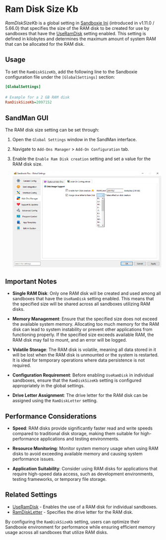 # Ram Disk Size Kb

_RamDiskSizeKb_ is a global setting in [Sandboxie Ini](SandboxieIni.md) (introduced in v1.11.0 / 5.66.0) that specifies the size of the RAM disk to be created for use by sandboxes that have the [UseRamDisk](UseRamDisk.md) setting enabled. This setting is defined in kilobytes and determines the maximum amount of system RAM that can be allocated for the RAM disk.

## Usage

To set the `RamDiskSizeKb`, add the following line to the Sandboxie configuration file under the `[GlobalSettings]` section:

```ini
[GlobalSettings]

# Example for a 2 GB RAM disk
RamDiskSizeKb=2097152
```

## SandMan GUI

The RAM disk size setting can be set through:

1. Open the `Global Settings` window in the SandMan interface.
2. Navigate to `Add-Ons Manager` > `Add-On Configuration` tab.
3. Enable the `Enable Ram Disk creation` setting and set a value for the RAM disk size.

    ![Ram Disk Creation](../Media/UseRamDisk3.png)

## Important Notes

- **Single RAM Disk**: Only one RAM disk will be created and used among all sandboxes that have the `UseRamDisk` setting enabled. This means that the specified size will be shared across all sandboxes utilizing RAM disks.

- **Memory Management**: Ensure that the specified size does not exceed the available system memory. Allocating too much memory for the RAM disk can lead to system instability or prevent other applications from functioning properly. If the specified size exceeds available RAM, the RAM disk may fail to mount, and an error will be logged.

- **Volatile Storage**: The RAM disk is volatile, meaning all data stored in it will be lost when the RAM disk is unmounted or the system is restarted. It is ideal for temporary operations where data persistence is not required.

- **Configuration Requirement**: Before enabling `UseRamDisk` in individual sandboxes, ensure that the `RamDiskSizeKb` setting is configured appropriately in the global settings.

- **Drive Letter Assignment**: The drive letter for the RAM disk can be assigned using the `RamDiskLetter` setting.

## Performance Considerations

- **Speed**: RAM disks provide significantly faster read and write speeds compared to traditional disk storage, making them suitable for high-performance applications and testing environments.

- **Resource Monitoring**: Monitor system memory usage when using RAM disks to avoid exceeding available memory and causing system performance issues.

- **Application Suitability**: Consider using RAM disks for applications that require high-speed data access, such as development environments, testing frameworks, or temporary file storage.

## Related Settings

- [UseRamDisk](UseRamDisk.md) - Enables the use of a RAM disk for individual sandboxes.
- [RamDiskLetter](RamDiskLetter.md) - Specifies the drive letter for the RAM disk.

By configuring the `RamDiskSizeKb` setting, users can optimize their Sandboxie environment for performance while ensuring efficient memory usage across all sandboxes that utilize RAM disks.
